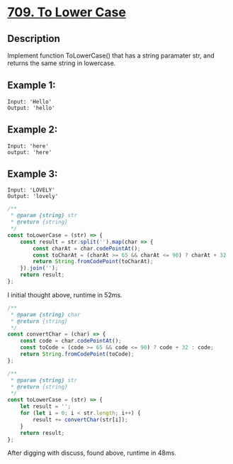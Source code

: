 # [709. To Lower Case](https://leetcode.com/problems/to-lower-case/description/)

## Description
Implement function ToLowerCase() that has a string paramater str, and returns the same string in lowercase.

## Example 1:
```
Input: 'Hello'
Output: 'hello'
```

## Example 2:
```
Input: 'here'
output: 'here'
```

## Example 3:
```
Input: 'LOVELY'
Output: 'lovely'
```

```javascript
/**
 * @param {string} str
 * @return {string}
 */
const toLowerCase = (str) => {
	const result = str.split('').map(char => {
		const charAt = char.codePointAt();
		const toCharAt = (charAt >= 65 && charAt <= 90) ? charAt + 32 : charAt;
		return String.fromCodePoint(toCharAt);
	}).join('');
	return result;
};
```
I initial thought above, runtime in 52ms.

```javascript
/**
 * @param {string} char
 * @return {string}
 */
const convertChar = (char) => {
	const code = char.codePointAt();
	const toCode = (code >= 65 && code <= 90) ? code + 32 : code;
	return String.fromCodePoint(toCode);
};

/**
 * @param {string} str
 * @return {string}
 */
const toLowerCase = (str) => {
	let result = '';
	for (let i = 0; i < str.length; i++) {
		result += convertChar(str[i]);
	}
	return result;
};
```
After digging with discuss, found above, runtime in 48ms.